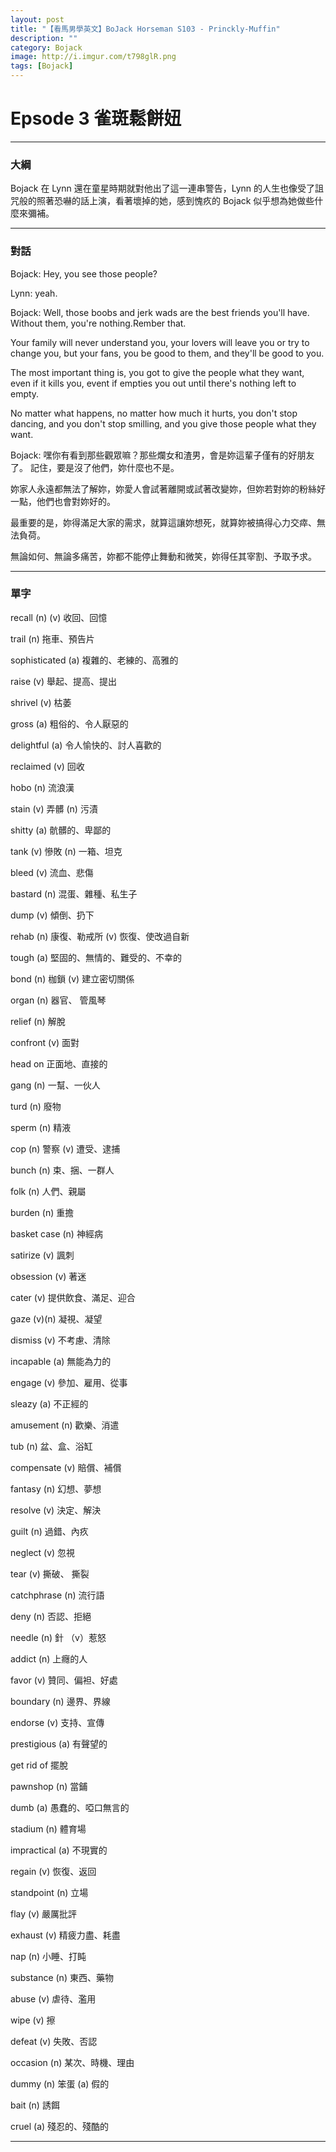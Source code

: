 ```yaml
---
layout: post
title: "【看馬男學英文】BoJack Horseman S103 - Princkly-Muffin"
description: ""
category: Bojack
image: http://i.imgur.com/t798glR.png
tags: [Bojack]
---
```


# Epsode 3 雀斑鬆餅妞



---

### 大綱

Bojack 在 Lynn 還在童星時期就對他出了這一連串警告，Lynn 的人生也像受了詛咒般的照著恐嚇的話上演，看著壞掉的她，感到愧疚的 Bojack 似乎想為她做些什麼來彌補。

---

### 對話


Bojack:  Hey, you see those people?

Lynn: yeah.

Bojack: Well, those boobs and jerk wads
are the best friends you'll have.
Without them, you're nothing.Rember that.

Your family will never understand you, 
your lovers will leave you or try to change
you, but your fans, you be good to them,
and they'll be good to you.

The most important thing is, you got to give
the people what they want, even if it kills
you, event if empties you out until there's
nothing left to empty.

No matter what happens, no matter how much
it hurts, you don't stop dancing, and you don't
stop smilling, and you give those people what they
want.


Bojack: 嘿你有看到那些觀眾嘛？那些爛女和渣男，會是妳這輩子僅有的好朋友了。
記住，要是沒了他們，妳什麼也不是。  

妳家人永遠都無法了解妳，妳愛人會試著離開或試著改變妳，但妳若對妳的粉絲好一點，他們也會對妳好的。  

最重要的是，妳得滿足大家的需求，就算這讓妳想死，就算妳被搞得心力交瘁、無法負荷。

無論如何、無論多痛苦，妳都不能停止舞動和微笑，妳得任其宰割、予取予求。


---

### 單字



recall (n) (v) 收回、回憶

trail (n) 拖車、預告片

sophisticated (a) 複雜的、老練的、高雅的

raise (v) 舉起、提高、提出 

shrivel (v) 枯萎

gross (a) 粗俗的、令人厭惡的

delightful (a) 令人愉快的、討人喜歡的

reclaimed (v) 回收

hobo (n) 流浪漢

stain (v) 弄髒 (n) 污漬

shitty (a) 骯髒的、卑鄙的

tank (v) 慘敗 (n) 一箱、坦克

bleed (v) 流血、悲傷

bastard (n) 混蛋、雜種、私生子

dump (v) 傾倒、扔下

rehab (n) 康復、勒戒所 (v) 恢復、使改過自新  

tough (a) 堅固的、無情的、難受的、不幸的

bond (n) 枷鎖 (v) 建立密切關係

organ (n) 器官、 管風琴

relief (n) 解脫

confront (v) 面對

head on 正面地、直接的

gang (n) 一幫、一伙人

turd (n) 廢物

sperm (n) 精液

cop (n) 警察 (v) 遭受、逮捕

bunch (n) 束、捆、一群人

folk (n) 人們、親屬

burden (n) 重擔

basket case (n) 神經病

satirize (v) 諷刺

obsession (v) 著迷

cater (v) 提供飲食、滿足、迎合

gaze (v)(n) 凝視、凝望

dismiss (v) 不考慮、清除

incapable (a) 無能為力的

engage (v) 參加、雇用、從事

sleazy (a) 不正經的

amusement (n) 歡樂、消遣

tub (n) 盆、盒、浴缸

compensate (v) 賠償、補償

fantasy (n) 幻想、夢想

resolve (v) 決定、解決

guilt (n) 過錯、內疚

neglect (v) 忽視

tear (v) 撕破、 撕裂

catchphrase (n) 流行語

deny (n) 否認、拒絕

needle (n) 針 （v）惹怒

addict (n) 上癮的人

favor (v) 贊同、偏袒、好處

boundary (n) 邊界、界線

endorse (v) 支持、宣傳

prestigious (a) 有聲望的

get rid of 擺脫

pawnshop (n) 當鋪

dumb (a) 愚蠢的、啞口無言的

stadium (n) 體育場

impractical (a) 不現實的

regain (v) 恢復、返回

standpoint (n) 立場

flay (v) 嚴厲批評

exhaust (v) 精疲力盡、耗盡

nap (n) 小睡、打盹

substance (n) 東西、藥物

abuse (v) 虐待、濫用

wipe (v) 擦

defeat (v) 失敗、否認

occasion (n) 某次、時機、理由

dummy (n) 笨蛋 (a) 假的

bait (n) 誘餌

cruel (a) 殘忍的、殘酷的

















---

